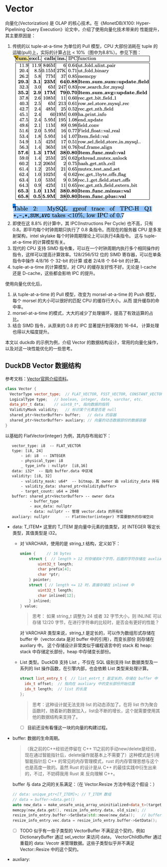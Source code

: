 # Vector

向量化(Vectorization) 是 OLAP 的核心技术。在《MonetDB/X100: Hyper-Pipelining Query Execution》论文中，介绍了使用向量化技术带来的
性能提升，其主要原因是：
1. 传统的以 tuple-at-a-time 为单位的 Pull 模型，CPU 大部份消耗在 tuple 的运输(pull)上，实际的计算占比 < 10%（图中为8.8%）。参见下图：
   ![img.png](images/volcano-tpch-1-ipc.png)
2. 即使在这 8.8% 的计算中，其 IPC(Instructions Per Cycle) 也不高，只有 0.8。即平均每个时钟周期只执行了 0.8 条指令。而现在的服务器 CPU
   是多发射架构，intel skylake 每个时钟周期理论上可以执行4条指令。 这与 tuple-at-a-time 的计算模型有关。
3. 现代的 CPU 支持 SIMD 指令集，可以在一个时钟周期内执行多个相同操作的指令，这样可以提高计算效率。128/256/512 位的 SIMD 寄存器，可以在单条
   指令中操作 4/8/16 个 32-bit 的计算 或者 2/4/8 个 64-bit 的计算。
4. tuple-at-a-time 的计算模型，对 CPU 的缓存友好性不好。无论是 I-cache 还是 D-cache，这些都会影响 IPC 的提升。
   
使用向量化优化后，
1. 从 tuple-at-a-time 的 Pull 模型，改变为 morsel-at-a-time 的 Push 模型，每个 morsel 的大小可以很好的匹配 CPU 的缓存行大小。从而
   提升缓存的命中率。
2. morsel-at-a-time 的模式，大大的减少了处理循环，提高了有效运算的占比。
3. 结合 SIMD 指令，从原来的 0.8 的 IPC 显著提升到等效的 16-64， 计算处理也得以大幅度提升。

本文以 duckdb 的示例为例，介绍 Vector 的数据结构设计，常用的向量化操作，以及对这一块性能优化的一些思考。

## DuckDB Vector 数据结构

参考文档：[Vector官网介绍资料](https://duckdb.org/docs/internals/vector)。

```cpp
class Vector {
  VectorType vector_type;  // FLAT_VECTOR, FSST_VECTOR, CONSTANT_VECTOR, DICTIONARY_VECTOR, SEQUENCE_VECTOR
  LogicalType type;   // boolean, integer, date, varchar, etc.
  data_ptr_t data;    // uint8_t*, 指向数据的指钨
  ValidityMask validity;   // 标识某个元素是否是 null
  shared_ptr<VectorBuffer> buffer;   // data 的容器
  shared_ptr<VectorBuffer> auxliary; // 向量的动态数据部份的数据容器
}
```

以基础的 FlatVector(integer) 为例，其内存布局如下：
 ```
    vector_type: i8  -- FLAT_VECTOR
    type: [i8, 24]
        - id: i8  -- INTEGER
        - physical_type: i8
        _ type_info : nullptr  [i8,16]
    data: i32*  -- 指向 buffer.data 中区域
    validity: [i8, 32] 
        - validity_mask: u64*  -- bitmap，其 owner 由 validity_data 持有
        - validity_data: shared_ptr<ValidityBuffer>
        - target_count: u64 = 2048
    buffer: shared_ptr<VectorBuffer> -- owner data
            - buffer_type
            - aux_data: nullptr
            - data: nullptr -- 管理 vector.data 的所有权
    auxliary: nullptr       -- FlatVector(integer) 不需要额外的存储空间
```

- data: T_ITEM* 这里的 T_ITEM 是向量中元素的值类型，对 INTEGER 等定长类型，其值类型是 i32。
  - 对 VARCHAR，使用的是 string_t 结构，定义如下：
    ```cpp
    union {     // 16 bytes
        struct {  // length > 12 时存储前4个字符，后面的字符存储在 auxliary 中
            uint32_t length;
            char prefix[4];
            char *ptr;
        } pointer;
        struct { // length <= 12 时，直接存储在 inlined 中
            uint32_t length;
            char inlined[12];
        } inlined;
    } value;
    ```
    > 思考： 如果 string_t 调整为 24 或者 32 字节大小，则 INLINE 可以存储 12/20 字节，在进行字符串的比较时，是否会有更好的性能？
    
    对 VARCHAR 类型来说，string_t 是定长的，可以作为数组形式存储在 buffer 中（vector.data 是对 buffer 中的引用），而变长部份
    则存储在 auxliary 中。 这个存储设计非常类似于编程语言中的 stack 和 heap: stack 中存储定长部份，heap 中存储变长部份。
  - List 类型。DuckDB 支持 List ，不仅在 SQL 级别支持 list 数据类型及一系列的 list 操作函数，在引擎内部，也会依赖 List 类型来处理计算。
    ```cpp
    struct list_entry_t {  // list_entrt_t 是定长的，存储在 buffer 中
      idx_t offset;  // 指向在 auxliary 中的变长部份开始位置
      idx_t length;  // list 的长度
    };
    ```
     
    > 思考：这种设计就无法支持 list 的动态添加了。在将 list 作为聚合函数时，随着新的数据加入，list会不断的增长，这个就需要使用其他的数据结构来支持了。
    - [ ] 目前还没有看懂这一块的向量的构建过程。
- buffer: 
  数据的生命周期。

  > （我之前的C++经验还停留在 C++ 11之前的手动new/delete是经验，现在通过智能指针后，delete操作就基本上不需要了）这种模式是引用智能指针后 
   C++ 的常见的内存管理模式，rust 的内存管理思想与这个也是高度一致的。虽然 Rust 的设计是从 C++ 的最佳实践中衍生出来的，不过，不妨碍我用 Rust 来
   反向理解 C++。
  
  buffer 与 data 之间的关系满足：（在 Vector.Resize 方法中有这个假设：）
  ```cpp
  // data: unique_ptr<[T_ITEM]>; // T_ITEM 数组
  // data = buffer->data.get()   
  auto new_data = make_unsafe_uniq_array_uninitialized<data_t>(target_size); // new [T_ITEM; n]
  memcpy(new_data.get(), resize_info_entry.data, old_size); // 
  resize_info_entry.buffer->SetData(std::move(new_data));   // buffer->data = new_data
  resize_info_entry.vec.data = resize_info_entry.buffer->GetData();  // data = buffer->data.get()
  ```
  
  - [ ] TODO 似乎有一些子类型的 VectorBuffer 不满足这个契约，例如 DictionaryBuffer 通过 sel_vector 来访问 data， VectorChildBuffer 
    通过重载的 data: Vecotr 来管理数据。这些子类型似乎并不满足 Vector::Resize 中的这个契约。
  
- auxliary:
    